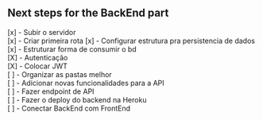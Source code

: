 ## Next steps for the BackEnd part

[x] - Subir o servidor  
[x] - Criar primeira rota 
[x] - Configurar estrutura pra persistencia de dados    
[x] - Estruturar forma de consumir o bd   
[X] - Autenticação  
[X] - Colocar JWT   
[ ] - Organizar as pastas melhor  
[ ] - Adicionar novas funcionalidades para a API  
[ ] - Fazer endpoint de API   
[ ] - Fazer o deploy do backend na Heroku   
[ ] - Conectar BackEnd com FrontEnd 